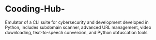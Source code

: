 # Cooding-Hub-

Emulator of a CLI suite for cybersecurity and development developed in Python, includes subdomain scanner, advanced URL management, video downloading, text-to-speech conversion, and Python obfuscation tools
